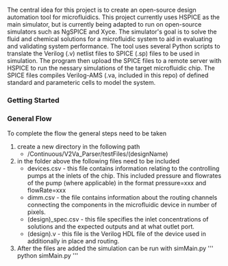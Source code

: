 

The central idea for this project is to create an open-source 
design automation tool for microfluidics. This project currently
uses HSPICE as the main simulator, but is currently being 
adapted to run on open-source simulators such as NgSPICE and
Xyce. The simulator's goal is to solve the fluid and chemical
solutions for a microfluidic system to aid in evaluating and
validating system performance. The tool uses several Python 
scripts to translate the Verilog (.v) netlist files to SPICE
(.sp) files to be used in simulation. The program then upload
the SPICE files to a remote server with HSPICE to run the 
nessary simulations of the target microfluidic chip. The SPICE 
files compiles Verilog-AMS (.va, included in this repo) of defined 
standard and parameteric cells to model the system.

### Getting Started 


### General Flow

To complete the flow the general steps need to be taken
1. create a new directory in the following path
    - /Continuous/V2Va_Parser/testFiles/(designName)
2. in the folder above the following files need to be included
    - devices.csv - this file contains information relating 
    to the controlling pumps at the inlets of the chip. This
    included pressure and flowrates of the pump (where 
    applicable) in the format pressure=xxx and flowRate=xxx
    - dimm.csv - the file contains information about the 
    routing channels connecting the components in the 
    microfluidic device in number of pixels.
    - (design)_spec.csv - this file specifies the inlet
    concentrations of solutions and the expected outputs and 
    at what outlet port.
    - (design).v - this file is the Verilog HDL file of the device
    used in additionally in place and routing.
3. After the files are added the simulation can be run with simMain.py
    '''
    python simMain.py
    '''
